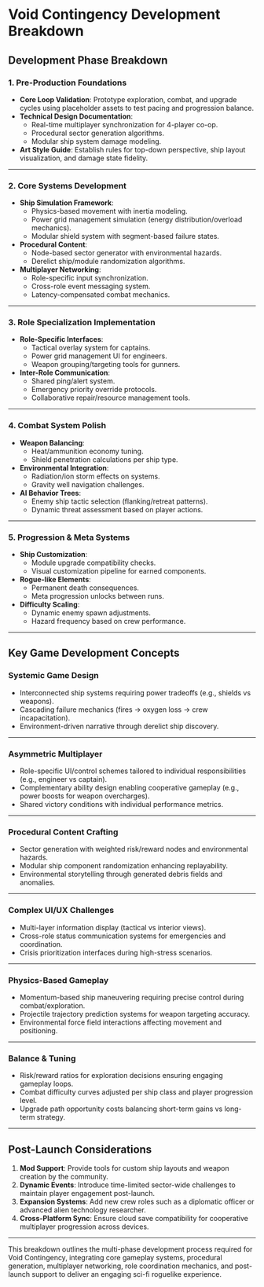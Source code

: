 # Void Contingency Development Breakdown

## Development Phase Breakdown

### 1. Pre-Production Foundations

- **Core Loop Validation**: Prototype exploration, combat, and upgrade cycles using placeholder assets to test pacing and progression balance.
- **Technical Design Documentation**:
  - Real-time multiplayer synchronization for 4-player co-op.
  - Procedural sector generation algorithms.
  - Modular ship system damage modeling.
- **Art Style Guide**: Establish rules for top-down perspective, ship layout visualization, and damage state fidelity.

---

### 2. Core Systems Development

- **Ship Simulation Framework**:
  - Physics-based movement with inertia modeling.
  - Power grid management simulation (energy distribution/overload mechanics).
  - Modular shield system with segment-based failure states.
- **Procedural Content**:
  - Node-based sector generator with environmental hazards.
  - Derelict ship/module randomization algorithms.
- **Multiplayer Networking**:
  - Role-specific input synchronization.
  - Cross-role event messaging system.
  - Latency-compensated combat mechanics.

---

### 3. Role Specialization Implementation

- **Role-Specific Interfaces**:
  - Tactical overlay system for captains.
  - Power grid management UI for engineers.
  - Weapon grouping/targeting tools for gunners.
- **Inter-Role Communication**:
  - Shared ping/alert system.
  - Emergency priority override protocols.
  - Collaborative repair/resource management tools.

---

### 4. Combat System Polish

- **Weapon Balancing**:
  - Heat/ammunition economy tuning.
  - Shield penetration calculations per ship type.
- **Environmental Integration**:
  - Radiation/ion storm effects on systems.
  - Gravity well navigation challenges.
- **AI Behavior Trees**:
  - Enemy ship tactic selection (flanking/retreat patterns).
  - Dynamic threat assessment based on player actions.

---

### 5. Progression & Meta Systems

- **Ship Customization**:
  - Module upgrade compatibility checks.
  - Visual customization pipeline for earned components.
- **Rogue-like Elements**:
  - Permanent death consequences.
  - Meta progression unlocks between runs.
- **Difficulty Scaling**:
  - Dynamic enemy spawn adjustments.
  - Hazard frequency based on crew performance.

---

## Key Game Development Concepts

### Systemic Game Design

- Interconnected ship systems requiring power tradeoffs (e.g., shields vs weapons).
- Cascading failure mechanics (fires → oxygen loss → crew incapacitation).
- Environment-driven narrative through derelict ship discovery.

---

### Asymmetric Multiplayer

- Role-specific UI/control schemes tailored to individual responsibilities (e.g., engineer vs captain).
- Complementary ability design enabling cooperative gameplay (e.g., power boosts for weapon overcharges).
- Shared victory conditions with individual performance metrics.

---

### Procedural Content Crafting

- Sector generation with weighted risk/reward nodes and environmental hazards.
- Modular ship component randomization enhancing replayability.
- Environmental storytelling through generated debris fields and anomalies.

---

### Complex UI/UX Challenges

- Multi-layer information display (tactical vs interior views).
- Cross-role status communication systems for emergencies and coordination.
- Crisis prioritization interfaces during high-stress scenarios.

---

### Physics-Based Gameplay

- Momentum-based ship maneuvering requiring precise control during combat/exploration.
- Projectile trajectory prediction systems for weapon targeting accuracy.
- Environmental force field interactions affecting movement and positioning.

---

### Balance & Tuning

- Risk/reward ratios for exploration decisions ensuring engaging gameplay loops.
- Combat difficulty curves adjusted per ship class and player progression level.
- Upgrade path opportunity costs balancing short-term gains vs long-term strategy.

---

## Post-Launch Considerations

1. **Mod Support**: Provide tools for custom ship layouts and weapon creation by the community.
2. **Dynamic Events**: Introduce time-limited sector-wide challenges to maintain player engagement post-launch.
3. **Expansion Systems**: Add new crew roles such as a diplomatic officer or advanced alien technology researcher.
4. **Cross-Platform Sync**: Ensure cloud save compatibility for cooperative multiplayer progression across devices.

---

This breakdown outlines the multi-phase development process required for Void Contingency, integrating core gameplay systems, procedural generation, multiplayer networking, role coordination mechanics, and post-launch support to deliver an engaging sci-fi roguelike experience.
